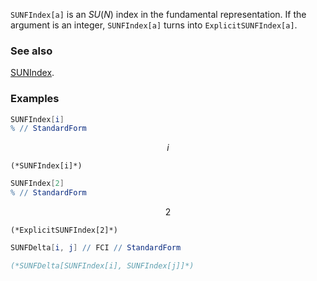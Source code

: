 `SUNFIndex[a]`  is an $SU(N)$ index in the fundamental representation. If the argument is an integer, `SUNFIndex[a]` turns into `ExplicitSUNFIndex[a]`.

### See also

[SUNIndex](SUNIndex).

### Examples

```mathematica
SUNFIndex[i]
% // StandardForm
```

$$i$$

```
(*SUNFIndex[i]*)
```

```mathematica
SUNFIndex[2]
% // StandardForm
```

$$2$$

```
(*ExplicitSUNFIndex[2]*)
```

```mathematica
SUNFDelta[i, j] // FCI // StandardForm

(*SUNFDelta[SUNFIndex[i], SUNFIndex[j]]*)
```
